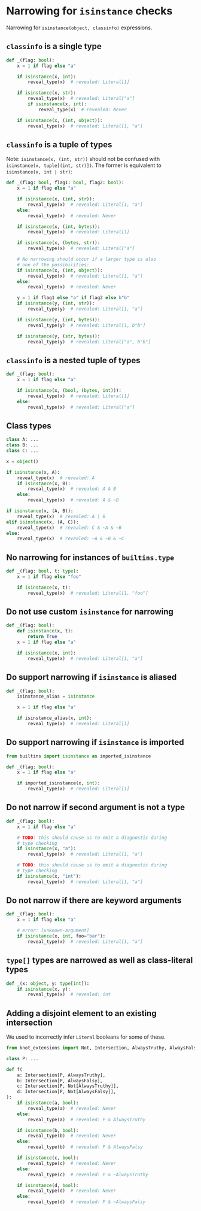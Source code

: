 # Narrowing for `isinstance` checks

Narrowing for `isinstance(object, classinfo)` expressions.

## `classinfo` is a single type

```py
def _(flag: bool):
    x = 1 if flag else "a"

    if isinstance(x, int):
        reveal_type(x)  # revealed: Literal[1]

    if isinstance(x, str):
        reveal_type(x)  # revealed: Literal["a"]
        if isinstance(x, int):
            reveal_type(x)  # revealed: Never

    if isinstance(x, (int, object)):
        reveal_type(x)  # revealed: Literal[1, "a"]
```

## `classinfo` is a tuple of types

Note: `isinstance(x, (int, str))` should not be confused with `isinstance(x, tuple[(int, str)])`.
The former is equivalent to `isinstance(x, int | str)`:

```py
def _(flag: bool, flag1: bool, flag2: bool):
    x = 1 if flag else "a"

    if isinstance(x, (int, str)):
        reveal_type(x)  # revealed: Literal[1, "a"]
    else:
        reveal_type(x)  # revealed: Never

    if isinstance(x, (int, bytes)):
        reveal_type(x)  # revealed: Literal[1]

    if isinstance(x, (bytes, str)):
        reveal_type(x)  # revealed: Literal["a"]

    # No narrowing should occur if a larger type is also
    # one of the possibilities:
    if isinstance(x, (int, object)):
        reveal_type(x)  # revealed: Literal[1, "a"]
    else:
        reveal_type(x)  # revealed: Never

    y = 1 if flag1 else "a" if flag2 else b"b"
    if isinstance(y, (int, str)):
        reveal_type(y)  # revealed: Literal[1, "a"]

    if isinstance(y, (int, bytes)):
        reveal_type(y)  # revealed: Literal[1, b"b"]

    if isinstance(y, (str, bytes)):
        reveal_type(y)  # revealed: Literal["a", b"b"]
```

## `classinfo` is a nested tuple of types

```py
def _(flag: bool):
    x = 1 if flag else "a"

    if isinstance(x, (bool, (bytes, int))):
        reveal_type(x)  # revealed: Literal[1]
    else:
        reveal_type(x)  # revealed: Literal["a"]
```

## Class types

```py
class A: ...
class B: ...
class C: ...

x = object()

if isinstance(x, A):
    reveal_type(x)  # revealed: A
    if isinstance(x, B):
        reveal_type(x)  # revealed: A & B
    else:
        reveal_type(x)  # revealed: A & ~B

if isinstance(x, (A, B)):
    reveal_type(x)  # revealed: A | B
elif isinstance(x, (A, C)):
    reveal_type(x)  # revealed: C & ~A & ~B
else:
    reveal_type(x)  # revealed: ~A & ~B & ~C
```

## No narrowing for instances of `builtins.type`

```py
def _(flag: bool, t: type):
    x = 1 if flag else "foo"

    if isinstance(x, t):
        reveal_type(x)  # revealed: Literal[1, "foo"]
```

## Do not use custom `isinstance` for narrowing

```py
def _(flag: bool):
    def isinstance(x, t):
        return True
    x = 1 if flag else "a"

    if isinstance(x, int):
        reveal_type(x)  # revealed: Literal[1, "a"]
```

## Do support narrowing if `isinstance` is aliased

```py
def _(flag: bool):
    isinstance_alias = isinstance

    x = 1 if flag else "a"

    if isinstance_alias(x, int):
        reveal_type(x)  # revealed: Literal[1]
```

## Do support narrowing if `isinstance` is imported

```py
from builtins import isinstance as imported_isinstance

def _(flag: bool):
    x = 1 if flag else "a"

    if imported_isinstance(x, int):
        reveal_type(x)  # revealed: Literal[1]
```

## Do not narrow if second argument is not a type

```py
def _(flag: bool):
    x = 1 if flag else "a"

    # TODO: this should cause us to emit a diagnostic during
    # type checking
    if isinstance(x, "a"):
        reveal_type(x)  # revealed: Literal[1, "a"]

    # TODO: this should cause us to emit a diagnostic during
    # type checking
    if isinstance(x, "int"):
        reveal_type(x)  # revealed: Literal[1, "a"]
```

## Do not narrow if there are keyword arguments

```py
def _(flag: bool):
    x = 1 if flag else "a"

    # error: [unknown-argument]
    if isinstance(x, int, foo="bar"):
        reveal_type(x)  # revealed: Literal[1, "a"]
```

## `type[]` types are narrowed as well as class-literal types

```py
def _(x: object, y: type[int]):
    if isinstance(x, y):
        reveal_type(x)  # revealed: int
```

## Adding a disjoint element to an existing intersection

We used to incorrectly infer `Literal` booleans for some of these.

```py
from knot_extensions import Not, Intersection, AlwaysTruthy, AlwaysFalsy

class P: ...

def f(
    a: Intersection[P, AlwaysTruthy],
    b: Intersection[P, AlwaysFalsy],
    c: Intersection[P, Not[AlwaysTruthy]],
    d: Intersection[P, Not[AlwaysFalsy]],
):
    if isinstance(a, bool):
        reveal_type(a)  # revealed: Never
    else:
        reveal_type(a)  # revealed: P & AlwaysTruthy

    if isinstance(b, bool):
        reveal_type(b)  # revealed: Never
    else:
        reveal_type(b)  # revealed: P & AlwaysFalsy

    if isinstance(c, bool):
        reveal_type(c)  # revealed: Never
    else:
        reveal_type(c)  # revealed: P & ~AlwaysTruthy

    if isinstance(d, bool):
        reveal_type(d)  # revealed: Never
    else:
        reveal_type(d)  # revealed: P & ~AlwaysFalsy
```
